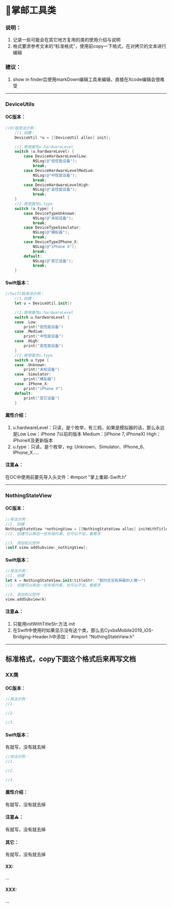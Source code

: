 # 􀬒掌邮工具类

### 说明：

1. 记录一些可能会在其它地方复用的类的使用介绍与说明
2. 格式要求参考文末的“标准格式”，使用前copy一下格式，在对拷贝的文本进行编辑

### 建议：

1. show in finder后使用markDown编辑工具来编辑，直接在Xcode编辑会很难受





















------



### DeviceUtils

#### OC版本：

```objective-c
//OC版用法示例：
    //1.创建：
    DeviceUtil *u = [[DeviceUtil alloc] init];

    //2.使用属性u.hardwareLevel
    switch (u.hardwareLevel) {
        case DeviceHardwareLevelLow:
            NSLog(@"低性能设备");
            break;
        case DeviceHardwareLevelMedium:
            NSLog(@"中性能设备");
            break;
        case DeviceHardwareLevelHigh:
            NSLog(@"高性能设备");
            break;
    }
    //2.使用属性u.type
    switch (u.type) {
        case DeviceTypeUnknown:
            NSLog(@"未知设备");
            break;
        case DeviceTypeSimulator:
            NSLog(@"模拟器");
            break;
        case DeviceTypeIPhone_X:
            NSLog(@"iPhone X");
            break;
        default:
            NSLog(@"其它设备");
            break;
    }
```



#### Swift版本：

```swift
//Swift版用法示例：
    //1.创建：
    let u = DeviceUtil.init()

    //2.使用属性u.hardwareLevel
    switch u.hardwareLevel {
    case .Low:
        print("低性能设备")
    case .Medium:
        print("中性能设备")
    case .High:
        print("高性能设备")
    }
    //2.使用属性u.type
    switch u.type {
    case .Unknown:
        print("未知设备")
    case .Simulator:
        print("模拟器")
    case .IPhone_X:
        print("iPhone X")
    default:
        print("其它设备")
    }
```



#### 属性介绍：

1. u.hardwareLevel：只读，是个枚举，有三档，如果是模拟器的话，那么永远是Low
	Low：iPhone 7以前的版本
	Medium：[iPhone 7, iPhoneX)
	High：iPhoneX及更新版本
2. u.type：只读，是个枚举，eg:
	Unknown、Simulator、IPhone_6、IPhone_X…..

#### 注意⚠️：

在OC中使用前要先导入头文件：#import "掌上重邮-Swift.h"









------



### NothingStateView

#### OC版本：

```objective-c
//用法示例：
//1. 创建
NothingStateView *nothingView = [[NothingStateView alloc] initWithTitleStr:@"暂时还没有屏蔽的人噢～"];
//2. 创建可以再加一些布局约束，也可以不加，看需求

//3. 添加到父控件
[self.view addSubview:_nothingView];
```

#### Swift版本：

```swift
//用法示例：
//1. 创建
let k = NothingStateView.init(titleStr: "暂时还没有屏蔽的人噢～")
//2. 创建可以再加一些布局约束，也可以不加，看需求      

//3. 添加到父控件
view.addSubview(k)
```



#### 注意⚠️：

1. 只能用initWithTitleStr:方法 init
2. 在Swift中使用时如果显示没有这个类，那么去CyxbsMobile2019_iOS-Bridging-Header.h中添加：
	#import "NothingStateView.h"















------

## 标准格式，copy下面这个格式后来再写文档

### XX类

#### OC版本：

```objective-c
//用法示例：
//1. 

//2. 

//3. 
```

#### Swift版本：

有就写，没有就去掉

```swift
//用法示例：
//1. 

//2. 

//3. 
```



#### 属性介绍：

有就写，没有就去掉

#### 注意⚠️：

有就写，没有就去掉

#### 其它：

有就写，没有就去掉

#### XX:

...

#### XXX:

...
